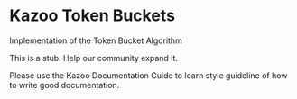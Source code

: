 # Kazoo Token Buckets

Implementation of the Token Bucket Algorithm

This is a stub. Help our community expand it.

Please use the Kazoo Documentation Guide to learn style guideline of how to write good documentation.
